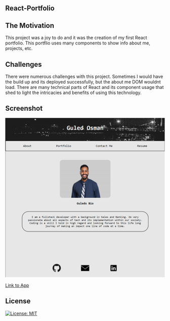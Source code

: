 ## React-Portfolio

## The Motivation

This project was a joy to do and it was the creation of my first React portfolio. This portflio uses many components to show info about me, projects, etc. 

## Challenges

There were numerous challenges with this project. Sometimes I would have the build up and its deployed successfully, but the about me DOM wouldnt load. There are many technical parts of React and its component usage that shed to light the intricacies and benefits of using this technology. 

## Screenshot
![React](./src/assets/screenshots/screenshot.PNG)

[Link to App](https://itzguled.github.io/react-portfolio/)

## License
 [![License: MIT](https://img.shields.io/badge/License-MIT-yellow.svg)](https://opensource.org/licenses/MIT)


